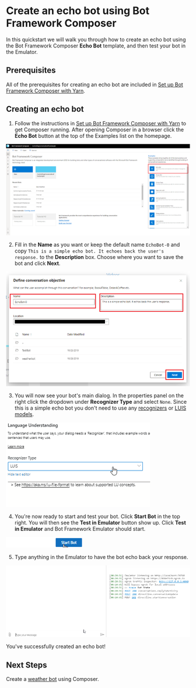 # Create an echo bot using Bot Framework Composer
In this quickstart we will walk you through how to create an echo bot using the Bot Framework Composer **Echo Bot** template, and then test your bot in the Emulator.

## Prerequisites
All of the prerequisites for creating an echo bot are included in [Set up Bot Framework Composer with Yarn](./setup-yarn.md).

## Creating an echo bot
1. Follow the instructions in [Set up Bot Framework Composer with Yarn](./setup-yarn.md) to get Composer running. 
After opening Composer in a browser click the **Echo Bot** button at the top of the Examples list on the homepage.

![homepage new button](./media/tutorial-echobot/echo-new.png)

2. Fill in the **Name** as you want or keep the default name `EchoBot-0` and copy `This is a simple echo bot. It echoes back the user's response.` to the **Description** box. Choose where you want to save the bot and click **Next**.

![echo bot details](./media/tutorial-echobot/tutorial-echo-setup.png)

3. You will now see your bot's main dialog. In the properties panel on the right click the dropdown under **Recognizer Type** and select `None`. Since this is a simple echo bot you don't need to use any [recognizers](./concept-events-and-triggers-draft.md#regular-expression-recognizer#regular-expression-recognizer) or [LUIS models](https://aka.ms/what-is-luis).

![set recognizer type](./media/tutorial-echobot/select-none-recognizer.gif)

4. You're now ready to start and test your bot. Click **Start Bot** in the top right. You will then see the **Test in Emulator** button show up. Click **Test in Emulator** and Bot Framework Emulator should start.

![start bot](./media/tutorial-echobot/start-bot.gif)

5. Type anything in the Emulator to have the bot echo back your response.

![test in emulator](./media/tutorial-echobot/test-emulator.gif)

You've successfully created an echo bot!  

## Next Steps
Create a [weather bot](tutorial/bot-tutorial-introduction.md) using Composer.

